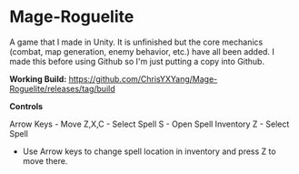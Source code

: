 # Mage-Roguelite
A game that I made in Unity. It is unfinished but the core mechanics (combat, map generation, enemy behavior, etc.) have all been added. I made this before using Github so I'm just putting a copy into Github.

**Working Build:** https://github.com/ChrisYXYang/Mage-Roguelite/releases/tag/build

**Controls**

Arrow Keys - Move
Z,X,C - Select Spell
S - Open Spell Inventory
Z - Select Spell
  - Use Arrow keys to change spell location in inventory and press Z to move there.
